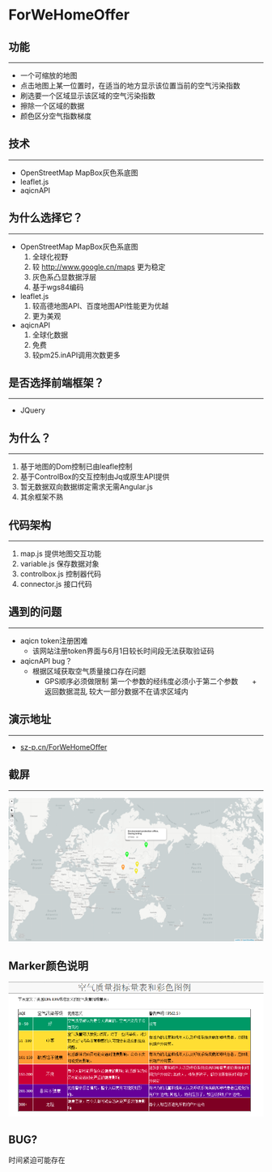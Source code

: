# ForWeHomeOffer

## 功能
----------------
+ 一个可缩放的地图
+ 点击地图上某一位置时，在适当的地方显示该位置当前的空气污染指数
+ 刷选要一个区域显示该区域的空气污染指数
+ 擦除一个区域的数据
+ 颜色区分空气指数梯度
## 技术
----------------
+ OpenStreetMap MapBox灰色系底图
+ leaflet.js
+ aqicnAPI

## 为什么选择它？
----------------

+ OpenStreetMap MapBox灰色系底图
    1.  全球化视野
    2.  较 http://www.google.cn/maps 更为稳定
    3.  灰色系凸显数据浮层
    4.  基于wgs84编码
+ leaflet.js
    1.  较高德地图API、百度地图API性能更为优越
    2.  更为美观
+ aqicnAPI
    1. 全球化数据
    2. 免费
    3. 较pm25.inAPI调用次数更多
## 是否选择前端框架？
-------------------
+ JQuery


## 为什么？
-------------------
1. 基于地图的Dom控制已由leafle控制
2. 基于ControlBox的交互控制由Jq或原生API提供
3. 暂无数据双向数据绑定需求无需Angular.js
4. 其余框架不熟

## 代码架构
-------------------
1. map.js  提供地图交互功能
2. variable.js 保存数据对象
3. controlbox.js 控制器代码
4. connector.js 接口代码
## 遇到的问题
-------------------
+ aqicn token注册困难
    + 该网站注册token界面与6月1日较长时间段无法获取验证码
+ aqicnAPI bug？
    + 根据区域获取空气质量接口存在问题
        + GPS顺序必须做限制 第一个参数的经纬度必须小于第二个参数
        + 返回数据混乱 较大一部分数据不在请求区域内
## 演示地址
-------------------
+ [sz-p.cn/ForWeHomeOffer](http://sz-p.cn/ForWeHomeOffer "一兆的小水管 请善待它")
## 截屏
-------------------
![image](https://raw.githubusercontent.com/shizhao1100/ForWeHomeOffer/master/readmeIMG/img.png)
## Marker颜色说明
![image](https://raw.githubusercontent.com/shizhao1100/ForWeHomeOffer/master/readmeIMG/color.png)

## BUG?
   时间紧迫可能存在
   

